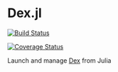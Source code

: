 # Dex.jl

[![Build Status](https://travis-ci.org/tanmaykm/Dex.jl.png)](https://travis-ci.org/tanmaykm/Dex.jl)

[![Coverage Status](https://coveralls.io/repos/github/tanmaykm/Dex.jl/badge.svg?branch=master)](https://coveralls.io/github/tanmaykm/Dex.jl?branch=master)

Launch and manage [Dex](https://github.com/dexidp/dex) from Julia
